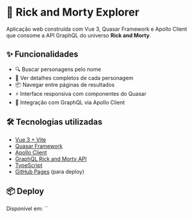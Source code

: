 # 🧪 Rick and Morty Explorer

Aplicação web construída com Vue 3, Quasar Framework e Apollo Client que consome a API GraphQL do universo **Rick and Morty**.

## ✨ Funcionalidades

- 🔍 Buscar personagens pelo nome  
- 📄 Ver detalhes completos de cada personagem  
- 📦 Navegar entre páginas de resultados  
- ⚡ Interface responsiva com componentes do Quasar  
- 🚀 Integração com GraphQL via Apollo Client

## 🛠️ Tecnologias utilizadas

- [Vue 3 + Vite](https://vuejs.org/)
- [Quasar Framework](https://quasar.dev/)
- [Apollo Client](https://www.apollographql.com/docs/)
- [GraphQL Rick and Morty API](https://rickandmortyapi.com/graphql)
- [TypeScript](https://www.typescriptlang.org/)
- [GitHub Pages](https://pages.github.com/) (para deploy)

## 📦 Deploy

Disponível em: ``  

